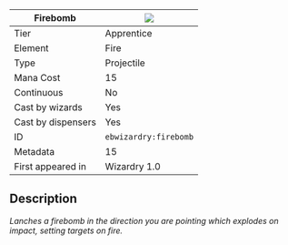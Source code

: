 | Firebomb |![](https://github.com/Electroblob77/Wizardry/blob/1.12.2/src/main/resources/assets/ebwizardry/textures/spells/firebomb.png)|
|---|---|
| Tier | Apprentice |
| Element | Fire |
| Type | Projectile |
| Mana Cost | 15 |
| Continuous | No |
| Cast by wizards | Yes |
| Cast by dispensers | Yes |
| ID | `ebwizardry:firebomb` |
| Metadata | 15 |
| First appeared in | Wizardry 1.0 |
## Description
_Lanches a firebomb in the direction you are pointing which explodes on impact, setting targets on fire._